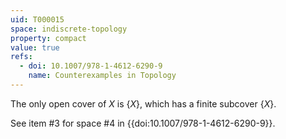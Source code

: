 ```yaml
---
uid: T000015
space: indiscrete-topology
property: compact
value: true
refs:
  - doi: 10.1007/978-1-4612-6290-9 
    name: Counterexamples in Topology
---
```

The only open cover of $X$ is $\{X\}$, which has a finite subcover $\{X\}$.

See item #3 for space #4 in {{doi:10.1007/978-1-4612-6290-9}}.
